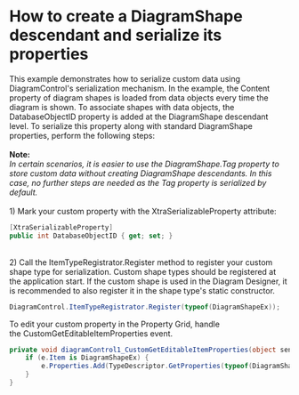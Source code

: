 # How to create a DiagramShape descendant and serialize its properties


This example demonstrates how to serialize custom data using DiagramControl's serialization mechanism. In the example, the Content property of diagram shapes is loaded from data objects every time the diagram is shown. To associate shapes with data objects, the DatabaseObjectID property is added at the DiagramShape descendant level. To serialize this property along with standard DiagramShape properties, perform the following steps:<br><br><strong>Note:</strong><br><em>In certain scenarios, it is easier to use the DiagramShape.Tag property to store custom data without creating DiagramShape descendants. In this case, no further steps are needed as the Tag property is serialized by default.</em><br><br>1) Mark your custom property with the XtraSerializableProperty attribute:<br>


```cs
[XtraSerializableProperty]
public int DatabaseObjectID { get; set; }
```


<br>2) Call the ItemTypeRegistrator.Register method to register your custom shape type for serialization. Custom shape types should be registered at the application start. If the custom shape is used in the Diagram Designer, it is recommended to also register it in the shape type's static constructor.<br>


```cs
DiagramControl.ItemTypeRegistrator.Register(typeof(DiagramShapeEx));
```


<p>To edit your custom property in the Property Grid, handle the CustomGetEditableItemProperties event.</p>


```cs
private void diagramControl1_CustomGetEditableItemProperties(object sender, DiagramCustomGetEditableItemPropertiesEventArgs e) {
    if (e.Item is DiagramShapeEx) {
        e.Properties.Add(TypeDescriptor.GetProperties(typeof(DiagramShapeEx))["DatabaseObjectID"]);
    }
}
```



<br/>


